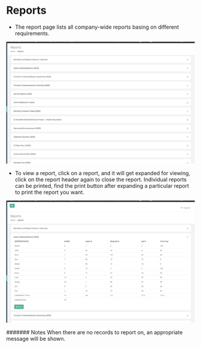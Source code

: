 # Reports

- The report page lists all company-wide reports basing on different requirements.

![Reports page](/report/images/reports-page.png?raw=true "Reports")

- To view a report, click on a report, and it will get expanded for viewing, click on the report header again to close the
report. Individual reports can be printed, find the print button after expanding a particular report to print the report you want.

![Expanded report page](/report/images/expanded-report.png?raw=true "Reports")

####### Notes
When there are no records to report on, an appropriate message will be shown.
